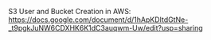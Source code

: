 S3 User and Bucket Creation in AWS: https://docs.google.com/document/d/1hApKDItdGtNe-_t9pgkJuNW6CDXHK6K1dC3auqwm-Uw/edit?usp=sharing
